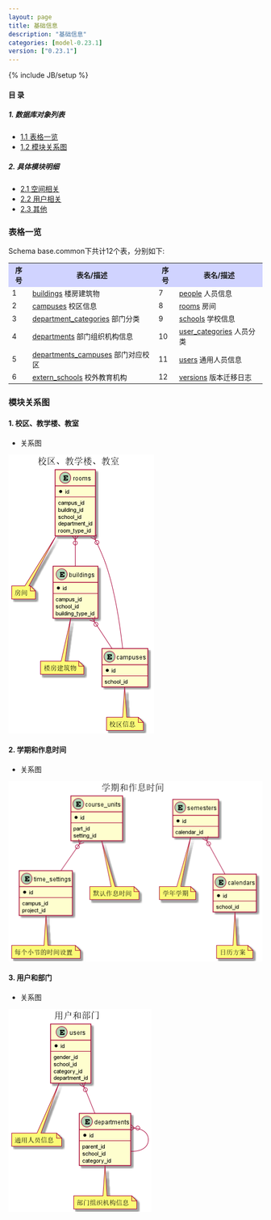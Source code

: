 ```yaml
---
layout: page
title: 基础信息 
description: "基础信息"
categories: [model-0.23.1]
version: ["0.23.1"]
---
```

{% include JB/setup %}

#### 目 录

##### 1. 数据库对象列表
  * [1.1 表格一览](index.html#表格一览)
  * [1.2 模块关系图](index.html#模块关系图)

##### 2. 具体模块明细
* [2.1 空间相关](space.html)
* [2.2 用户相关](user.html)
* [2.3 其他](misc.html)

### 表格一览
Schema base.common下共计12个表，分别如下:

<table class="table table-bordered table-striped table-condensed">
  <tr>
    <th style="background-color:#D0D3FF">序号</th>
    <th style="background-color:#D0D3FF">表名/描述</th>
    <th style="background-color:#D0D3FF">序号</th>
    <th style="background-color:#D0D3FF">表名/描述</th>
  </tr>
  <tr>
    <td>1</td>
    <td><a href="/base/common/space.html#表格-buildings-楼房建筑物">buildings</a> 楼房建筑物</td>
    <td>7</td>
    <td><a href="/base/common/user.html#表格-people-人员信息">people</a> 人员信息</td>
  </tr>
  <tr>
    <td>2</td>
    <td><a href="/base/common/space.html#表格-campuses-校区信息">campuses</a> 校区信息</td>
    <td>8</td>
    <td><a href="/base/common/space.html#表格-rooms-房间">rooms</a> 房间</td>
  </tr>
  <tr>
    <td>3</td>
    <td><a href="/base/common/user.html#表格-department_categories-部门分类">department_categories</a> 部门分类</td>
    <td>9</td>
    <td><a href="/base/common/space.html#表格-schools-学校信息">schools</a> 学校信息</td>
  </tr>
  <tr>
    <td>4</td>
    <td><a href="/base/common/user.html#表格-departments-部门组织机构信息">departments</a> 部门组织机构信息</td>
    <td>10</td>
    <td><a href="/base/common/user.html#表格-user_categories-人员分类">user_categories</a> 人员分类</td>
  </tr>
  <tr>
    <td>5</td>
    <td><a href="/base/common/user.html#表格-departments_campuses-部门对应校区">departments_campuses</a> 部门对应校区</td>
    <td>11</td>
    <td><a href="/base/common/user.html#表格-users-通用人员信息">users</a> 通用人员信息</td>
  </tr>
  <tr>
    <td>6</td>
    <td><a href="/base/common/misc.html#表格-extern_schools-校外教育机构">extern_schools</a> 校外教育机构</td>
    <td>12</td>
    <td><a href="/base/common/misc.html#表格-versions-版本迁移日志">versions</a> 版本迁移日志</td>
  </tr>
</table>

### 模块关系图


#### 1. 校区、教学楼、教室
  * 关系图

![校区、教学楼、教室](images/space.png)


#### 2. 学期和作息时间
  * 关系图

![学期和作息时间](images/time.png)


#### 3. 用户和部门
  * 关系图

![用户和部门](images/user.png)


